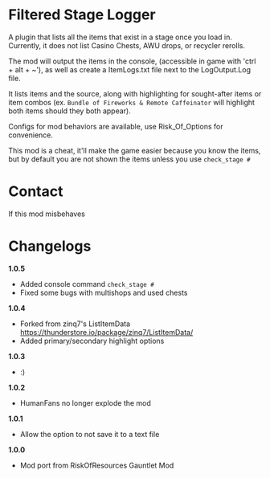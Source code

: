 ﻿# Filtered Stage Logger

A plugin that lists all the items that exist in a stage once you load in. Currently, it does not list Casino Chests, AWU drops, or recycler rerolls. 

The mod will output the items in the console, (accessible in game with 'ctrl + alt + ~'), as well as create a ItemLogs.txt file next to the LogOutput.Log file.

It lists items and the source, along with highlighting for sought-after items or item combos (ex. `Bundle of Fireworks & Remote Caffeinator` will highlight both items should they both appear).

Configs for mod behaviors are available, use Risk_Of_Options for convenience.

This mod is a cheat, it'll make the game easier because you know the items, but by default you are not shown the items unless you use `check_stage #`

# Contact

If this mod misbehaves

# Changelogs

**1.0.5**

- Added console command `check_stage #`
- Fixed some bugs with multishops and used chests

**1.0.4**

- Forked from zinq7's ListItemData https://thunderstore.io/package/zinq7/ListItemData/
- Added primary/secondary highlight options

**1.0.3**

-  :)

**1.0.2**

- HumanFans no longer explode the mod 

**1.0.1**

- Allow the option to not save it to a text file 

**1.0.0**

- Mod port from RiskOfResources Gauntlet Mod